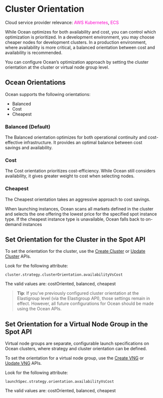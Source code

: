 # Cluster Orientation

Cloud service provider relevance: <font color="#FC01CC">AWS Kubernetes</font>, <font color="#FC01CC">ECS</font>    

While Ocean optimizes for both availability and cost, you can control which optimization is prioritized. In a development environment, you may choose cheaper nodes for development clusters. In a production environment, where availability is more critical, a balanced orientation between cost and availability is recommended.

You can configure Ocean’s optimization approach by setting the cluster orientation at the cluster or virtual node group level.

## Ocean Orientations

Ocean supports the following orientations:
- Balanced
- Cost
- Cheapest

### Balanced (Default)

The Balanced orientation optimizes for both operational continuity and cost-effective infrastructure. It provides an optimal balance between cost savings and availability.

### Cost

The Cost orientation prioritizes cost-efficiency. While Ocean still considers availability, it gives greater weight to cost when selecting nodes. 

### Cheapest

The Cheapest orientation takes an aggressive approach to cost savings.

When launching instances, Ocean scans all markets defined in the cluster and selects the one offering the lowest price for the specified spot instance type. If the cheapest instance type is unavailable, Ocean falls back to on-demand instances

## Set Orientation for the Cluster in the Spot API 

To set the orientation for the cluster, use the [Create Cluster](https://docs.spot.io/api/#tag/Ocean-AWS/operation/OceanAWSClusterCreate) or [Update Cluster](https://docs.spot.io/api/#tag/Ocean-AWS/operation/OceanAWSClusterUpdate) APIs. 

Look for the following attribute:

```
cluster.strategy.clusterOrientation.availabilityVsCost
```

The valid values are: costOriented, balanced, cheapest

> **Tip**: If you’ve previously configured cluster orientation at the Elastigroup level (via the Elastigroup API), those settings remain in effect. However, all future configurations for Ocean should be made using the Ocean APIs.

## Set Orientation for a Virtual Node Group in the Spot API 

Virtual node groups are separate, configurable launch specifications on Ocean clusters, where strategy and cluster orientation can be defined. 

To set the orientation for a virtual node group, use the [Create VNG](https://docs.spot.io/api/#tag/Ocean-AWS/operation/OceanAWSLaunchSpecCreate) or [Update VNG](https://docs.spot.io/api/#tag/Ocean-AWS/operation/OceanAWSLaunchSpecUpdate) APIs. 

Look for the following attribute:

```
launchSpec.strategy.orientation.availabilityVsCost
```
The valid values are: costOriented, balanced, cheapest

